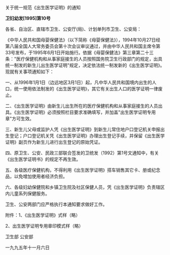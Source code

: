 关于统一规范《出生医学证明》的通知

**卫妇幼发\[1995\]第10号**

各省、自治区、直辖市卫生、公安厅(局)、计划单列市卫生、公安局：

《中华人民共和国母婴保健法》（以下简称《母婴保健法》），1994年10月27日经第八届全国人大常务委员会第十次会议审议通过，并由中华人民共和国主席令第33号发布，于1995年6月1日开始施行。依据《母婴保健法》第三章第二十三条："医疗保健机构和从事家庭接生的人员按照国务院卫生行政部门的规定，出具统一制发的新生儿出生医学证明"规定，决定依法统一制发新的《出生医学证明》。现就有关事项通知如下：

一、从1996年1月1日（边远地区3月1日）起，凡中华人民共和国境内出生的人口，统一使用依法制发的《出生医学证明》，其它有关出生人口的医学证明一律废止。

二、《出生医学证明》由新生儿出生所在的医疗保健机构和从事家庭接生的人员出具。《出生医学证明》必须按照栏目要求准确填写，并加盖"出生医学证明专用章"方可生效。

三、新生儿父母或监护人凭《出生医学证明》到新生儿常住地户口登记机关申报出生登记；户口登记机关凭《出生医学证明》办理出生登记手续，并保留《出生医学证明》副页作为新生儿进行出生登记的原始凭证。

四、原卫生、公安、民政三部联合签发的卫统发（1992）第1号文通知中，有关《出生医学证明书》的规定不再生效。

五、各级医疗保健机构，不得利用《出生医学证明》搭车销售其它卡、册或纪念品，以免增加使用者经济负担。

六、各级妇幼保健院和乡镇卫生院及社区保健人员，凭《出生医学证明》负责辖区内儿童系列保健服务。

卫生、公安两部门应严格执行本通知要求做好工作。

附件：1、《出生医学证明》式样（略）

2、出生医学证明专用章印模式样（略）

卫生部 公安部

一九九五年十一月六日